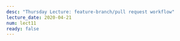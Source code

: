 ```yaml
---
desc: "Thursday Lecture: feature-branch/pull request workflow"
lecture_date: 2020-04-21
num: lect11
ready: false
---
```



